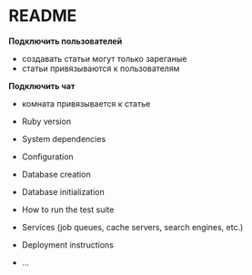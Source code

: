 # README

**Подключить пользователей**
* создавать статьи могут только зареганые
* статьи привязываются к пользователям

**Подключить чат**
* комната привязывается к статье


* Ruby version
* System dependencies
* Configuration
* Database creation
* Database initialization
* How to run the test suite
* Services (job queues, cache servers, search engines, etc.)
* Deployment instructions
* ...
